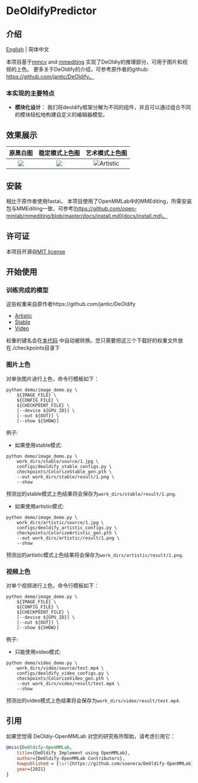 # DeOldifyPredictor


## 介绍
[English](/README.md) | 简体中文

本项目基于[mmcv](https://github.com/open-mmlab/mmcv) and [mmediting](https://github.com/open-mmlab/mmediting) 实现了DeOldiy的推理部分，可用于图片和视频的上色。
更多关于DeOldify的介绍，可参考原作者的github: https://github.com/jantic/DeOldify。

### 本实现的主要特点
- **模块化设计**： 我们将deoldify框架分解为不同的组件，并且可以通过组合不同的模块轻松地构建自定义的编辑器模型。

## 效果展示

原黑白图              |  稳定模式上色图         |  艺术模式上色图
:-------------------------:|:-------------------------:         |:-------------------------:
![](https://i.imgur.com/lpiGyel.jpg)  |  ![](https://i.imgur.com/Y1pqmTT.png) | ![Artistic](https://i.imgur.com/TaBEP3B.png)


## 安装

相比于原作者使用fastai， 本项目使用了OpenMMLab中的MMEditing，所需安装包与MMEditing一致，可参考[https://github.com/open-mmlab/mmediting/blob/master/docs/install.md](docs/install.md)。


## 许可证
本项目开源自[MIT license](LICENSE)

## 开始使用

### 训练完成的模型
这些权重来自原作者https://github.com/jantic/DeOldify
- [Artistic](https://data.deepai.org/deoldify/ColorizeArtistic_gen.pth)
- [Stable](https://www.dropbox.com/s/usf7uifrctqw9rl/ColorizeStable_gen.pth?dl=0)
- [Video](https://data.deepai.org/deoldify/ColorizeVideo_gen.pth)

权重的键名会在[本代码](https://github.com/soonera/DeOldify-mmcv/blob/master/apis/colorization_inference.py) 中自动被转换。您只需要把这三个下载好的权重文件放在./checkpoints目录下

### 图片上色
对单张图片进行上色，命令行模板如下：
```shell
python demo/image_demo.py \
    ${IMAGE_FILE} \
    ${CONFIG_FILE} \
    ${CHECKPOINT_FILE} \
    [--device ${GPU_ID}] \
    [--out ${OUT}] \
    [--show ${SHOW}]
```

例子:

- 如果使用stable模式:
```shell
python demo/image_demo.py \
    work_dirs/stable/source/1.jpg \
    configs/deoldify_stable_configs.py \
    checkpoints/ColorizeStable_gen.pth \
    --out work_dirs/stable/result/1.png \
    --show
```
预测出的stable模式上色结果将会保存为`work_dirs/stable/result/1.png`.

- 如果使用artistic模式:
```shell
python demo/image_demo.py \
    work_dirs/artistic/source/1.jpg \
    configs/deoldify_artistic_configs.py \
    checkpoints/ColorizeArtistic_gen.pth \
    --out work_dirs/artistic/result/1.png \
    --show
```
预测出的artistic模式上色结果将会保存为`work_dirs/artistic/result/1.png`.


### 视频上色
对单个视频进行上色，命令行模板如下：
```shell
python demo/image_demo.py \
    ${IMAGE_FILE} \
    ${CONFIG_FILE} \
    ${CHECKPOINT_FILE} \
    [--device ${GPU_ID}] \
    [--out ${OUT}] \
    [--show ${SHOW}]
```

例子:
- 只能使用video模式:
```shell
python demo/video_demo.py \
    work_dirs/video/source/test.mp4 \
    configs/deoldify_video_configs.py \
    checkpoints/ColorizeVideo_gen.pth \
    --out work_dirs/video/result/test.mp4 \
    --show
```
预测出的video模式上色结果将会保存为`work_dirs/video/result/test.mp4`.

## 引用

如果您觉得 DeOldiy-OpenMMLab 对您的研究有所帮助，请考虑引用它：

```bibtex
@misc{DeOldify-OpenMMLab,
    title={DeOldify Implement using OpenMMLab},
    author={DeOldify-OpenMMLab Contributors},
    howpublished = {\url{https://github.com/soonera/DeOldify-OpenMMLab}},
    year={2021}
}
```


